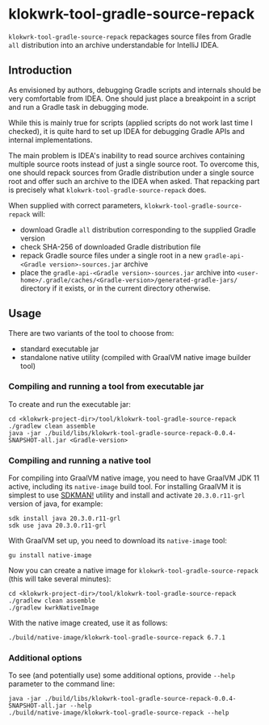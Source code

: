 # klokwrk-tool-gradle-source-repack

`klokwrk-tool-gradle-source-repack` repackages source files from Gradle `all` distribution into an archive understandable for IntelliJ IDEA.

## Introduction
As envisioned by authors, debugging Gradle scripts and internals should be very comfortable from IDEA. One should just place a breakpoint in a script and run a Gradle task in debugging mode.

While this is mainly true for scripts (applied scripts do not work last time I checked), it is quite hard to set up IDEA for debugging Gradle APIs and internal implementations.

The main problem is IDEA's inability to read source archives containing multiple source roots instead of just a single source root. To overcome this, one should repack sources from Gradle
distribution under a single source root and offer such an archive to the IDEA when asked. That repacking part is precisely what `klokwrk-tool-gradle-source-repack` does.

When supplied with correct parameters, `klokwrk-tool-gradle-source-repack` will:
- download Gradle `all` distribution corresponding to the supplied Gradle version
- check SHA-256 of downloaded Gradle distribution file
- repack Gradle source files under a single root in a new `gradle-api-<Gradle version>-sources.jar` archive
- place the `gradle-api-<Gradle version>-sources.jar` archive into `<user-home>/.gradle/caches/<Gradle-version>/generated-gradle-jars/` directory if it exists, or in the current directory otherwise.

## Usage
There are two variants of the tool to choose from:
- standard executable jar
- standalone native utility (compiled with GraalVM native image builder tool)

### Compiling and running a tool from executable jar
To create and run the executable jar:

```
cd <klokwrk-project-dir>/tool/klokwrk-tool-gradle-source-repack
./gradlew clean assemble
java -jar ./build/libs/klokwrk-tool-gradle-source-repack-0.0.4-SNAPSHOT-all.jar <Gradle-version>
```

### Compiling and running a native tool
For compiling into GraalVM native image, you need to have GraalVM JDK 11 active, including its `native-image` build tool. For installing GraalVM it is simplest to use [SDKMAN!](https://sdkman.io/)
utility and install and activate `20.3.0.r11-grl` version of java, for example:

```
sdk install java 20.3.0.r11-grl
sdk use java 20.3.0.r11-grl
```

With GraalVM set up, you need to download its `native-image` tool:

```gu install native-image```

Now you can create a native image for `klokwrk-tool-gradle-source-repack` (this will take several minutes):

```
cd <klokwrk-project-dir>/tool/klokwrk-tool-gradle-source-repack
./gradlew clean assemble
./gradlew kwrkNativeImage
```

With the native image created, use it as follows:

```./build/native-image/klokwrk-tool-gradle-source-repack 6.7.1```

### Additional options
To see (and potentially use) some additional options, provide ``--help`` parameter to the command line:

```
java -jar ./build/libs/klokwrk-tool-gradle-source-repack-0.0.4-SNAPSHOT-all.jar --help
./build/native-image/klokwrk-tool-gradle-source-repack --help
```
